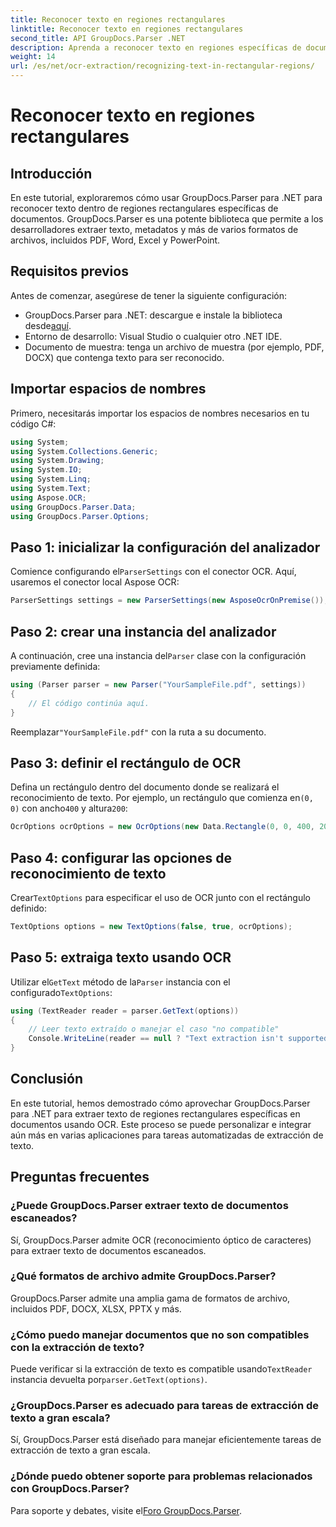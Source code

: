 ```yaml
---
title: Reconocer texto en regiones rectangulares
linktitle: Reconocer texto en regiones rectangulares
second_title: API GroupDocs.Parser .NET
description: Aprenda a reconocer texto en regiones específicas de documentos usando GroupDocs.Parser para .NET con capacidades de OCR.
weight: 14
url: /es/net/ocr-extraction/recognizing-text-in-rectangular-regions/
---
```


# Reconocer texto en regiones rectangulares

## Introducción
En este tutorial, exploraremos cómo usar GroupDocs.Parser para .NET para reconocer texto dentro de regiones rectangulares específicas de documentos. GroupDocs.Parser es una potente biblioteca que permite a los desarrolladores extraer texto, metadatos y más de varios formatos de archivos, incluidos PDF, Word, Excel y PowerPoint.
## Requisitos previos
Antes de comenzar, asegúrese de tener la siguiente configuración:
-  GroupDocs.Parser para .NET: descargue e instale la biblioteca desde[aquí](https://releases.groupdocs.com/parser/net/).
- Entorno de desarrollo: Visual Studio o cualquier otro .NET IDE.
- Documento de muestra: tenga un archivo de muestra (por ejemplo, PDF, DOCX) que contenga texto para ser reconocido.

## Importar espacios de nombres
Primero, necesitarás importar los espacios de nombres necesarios en tu código C#:
```csharp
using System;
using System.Collections.Generic;
using System.Drawing;
using System.IO;
using System.Linq;
using System.Text;
using Aspose.OCR;
using GroupDocs.Parser.Data;
using GroupDocs.Parser.Options;
```
## Paso 1: inicializar la configuración del analizador
 Comience configurando el`ParserSettings` con el conector OCR. Aquí, usaremos el conector local Aspose OCR:
```csharp
ParserSettings settings = new ParserSettings(new AsposeOcrOnPremise());
```
## Paso 2: crear una instancia del analizador
 A continuación, cree una instancia del`Parser` clase con la configuración previamente definida:
```csharp
using (Parser parser = new Parser("YourSampleFile.pdf", settings))
{
    // El código continúa aquí.
}
```
 Reemplazar`"YourSampleFile.pdf"` con la ruta a su documento.
## Paso 3: definir el rectángulo de OCR
 Defina un rectángulo dentro del documento donde se realizará el reconocimiento de texto. Por ejemplo, un rectángulo que comienza en`(0, 0)` con ancho`400` y altura`200`:
```csharp
OcrOptions ocrOptions = new OcrOptions(new Data.Rectangle(0, 0, 400, 200));
```
## Paso 4: configurar las opciones de reconocimiento de texto
 Crear`TextOptions` para especificar el uso de OCR junto con el rectángulo definido:
```csharp
TextOptions options = new TextOptions(false, true, ocrOptions);
```
## Paso 5: extraiga texto usando OCR
 Utilizar el`GetText` método de la`Parser` instancia con el configurado`TextOptions`:
```csharp
using (TextReader reader = parser.GetText(options))
{
    // Leer texto extraído o manejar el caso "no compatible"
    Console.WriteLine(reader == null ? "Text extraction isn't supported" : reader.ReadToEnd());
}
```

## Conclusión
En este tutorial, hemos demostrado cómo aprovechar GroupDocs.Parser para .NET para extraer texto de regiones rectangulares específicas en documentos usando OCR. Este proceso se puede personalizar e integrar aún más en varias aplicaciones para tareas automatizadas de extracción de texto.

## Preguntas frecuentes
### ¿Puede GroupDocs.Parser extraer texto de documentos escaneados?
Sí, GroupDocs.Parser admite OCR (reconocimiento óptico de caracteres) para extraer texto de documentos escaneados.
### ¿Qué formatos de archivo admite GroupDocs.Parser?
GroupDocs.Parser admite una amplia gama de formatos de archivo, incluidos PDF, DOCX, XLSX, PPTX y más.
### ¿Cómo puedo manejar documentos que no son compatibles con la extracción de texto?
 Puede verificar si la extracción de texto es compatible usando`TextReader` instancia devuelta por`parser.GetText(options)`.
### ¿GroupDocs.Parser es adecuado para tareas de extracción de texto a gran escala?
Sí, GroupDocs.Parser está diseñado para manejar eficientemente tareas de extracción de texto a gran escala.
### ¿Dónde puedo obtener soporte para problemas relacionados con GroupDocs.Parser?
 Para soporte y debates, visite el[Foro GroupDocs.Parser](https://forum.groupdocs.com/c/parser/17).